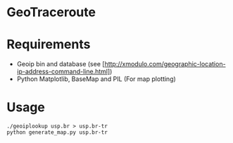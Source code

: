 # GeoTraceroute

# Requirements

- Geoip bin and database (see [http://xmodulo.com/geographic-location-ip-address-command-line.html])
- Python Matplotlib, BaseMap and PIL (For map plotting)

# Usage

```
./geoiplookup usp.br > usp.br-tr 
python generate_map.py usp.br-tr
```
